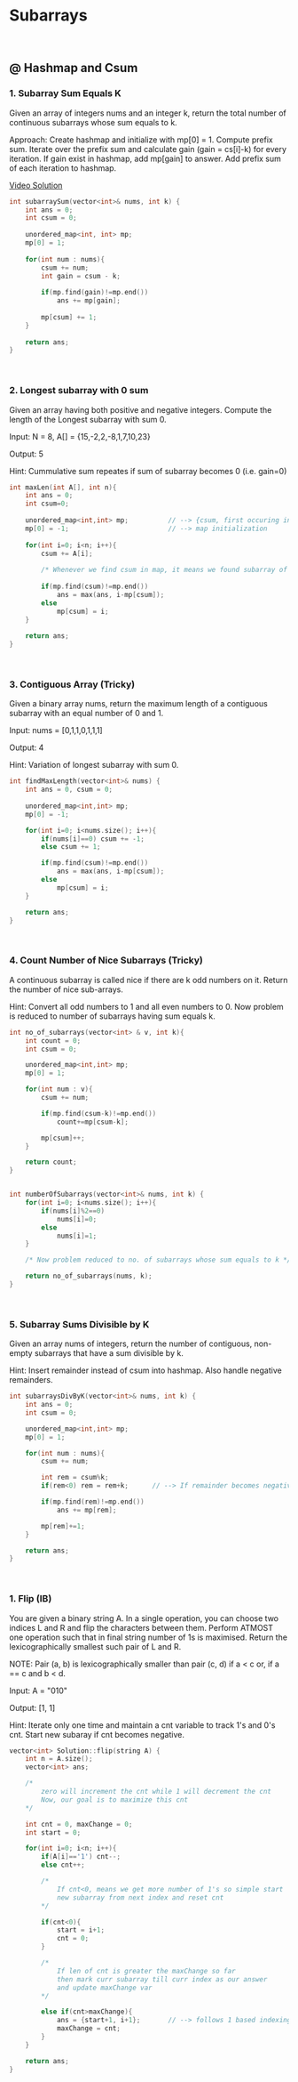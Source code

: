 # Subarrays

<br>

## @ Hashmap and Csum

### 1. Subarray Sum Equals K 
Given an array of integers nums and an integer k, return the total number of continuous subarrays whose sum equals to k.

Approach: Create hashmap and initialize with mp[0] = 1. Compute prefix sum. Iterate over the prefix sum and calculate gain (gain = cs[i]-k) for every iteration. If gain exist in hashmap, add mp[gain] to answer. Add prefix sum of each iteration to hashmap.

[Video Solution](https://www.youtube.com/watch?v=MHocw0bP1rA)

```cpp
int subarraySum(vector<int>& nums, int k) {
    int ans = 0;
    int csum = 0;
    
    unordered_map<int, int> mp;
    mp[0] = 1;
    
    for(int num : nums){
        csum += num;
        int gain = csum - k;
        
        if(mp.find(gain)!=mp.end()) 
            ans += mp[gain];
            
        mp[csum] += 1;
    }
    
    return ans;
}
```

<br>

### 2. Longest subarray with 0 sum
Given an array having both positive and negative integers. Compute the length of the Longest subarray with sum 0.

Input: N = 8, A[] = {15,-2,2,-8,1,7,10,23}

Output: 5

Hint: Cummulative sum repeates if sum of subarray becomes 0 (i.e. gain=0)

```cpp
int maxLen(int A[], int n){
    int ans = 0;
    int csum=0;
    
    unordered_map<int,int> mp;          // --> {csum, first occuring index}
    mp[0] = -1;                         // --> map initialization
        
    for(int i=0; i<n; i++){
        csum += A[i];
        
        /* Whenever we find csum in map, it means we found subarray of sum 0 */
        
        if(mp.find(csum)!=mp.end())
            ans = max(ans, i-mp[csum]);
        else
            mp[csum] = i;
    }
    
    return ans;
}
```

<br>

### 3. Contiguous Array (Tricky)
Given a binary array nums, return the maximum length of a contiguous subarray with an equal number of 0 and 1.

Input: nums = [0,1,1,0,1,1,1]

Output: 4

Hint: Variation of longest subarray with sum 0.

```cpp
int findMaxLength(vector<int>& nums) {
    int ans = 0, csum = 0;
    
    unordered_map<int,int> mp;
    mp[0] = -1;

    for(int i=0; i<nums.size(); i++){
        if(nums[i]==0) csum += -1;
        else csum += 1;

        if(mp.find(csum)!=mp.end())
            ans = max(ans, i-mp[csum]);
        else
            mp[csum] = i;
    }

    return ans;
}
```

<br>

### 4. Count Number of Nice Subarrays (Tricky)
A continuous subarray is called nice if there are k odd numbers on it. Return the number of nice sub-arrays.

Hint: Convert all odd numbers to 1 and all even numbers to 0. Now problem is reduced to number of subarrays having sum equals k.

```cpp
int no_of_subarrays(vector<int> & v, int k){
    int count = 0;
    int csum = 0;

    unordered_map<int,int> mp;
    mp[0] = 1;

    for(int num : v){
        csum += num;

        if(mp.find(csum-k)!=mp.end())
            count+=mp[csum-k];

        mp[csum]++; 
    }

    return count;
}


int numberOfSubarrays(vector<int>& nums, int k) {
    for(int i=0; i<nums.size(); i++){
        if(nums[i]%2==0)
            nums[i]=0;
        else
            nums[i]=1;
    }

    /* Now problem reduced to no. of subarrays whose sum equals to k */

    return no_of_subarrays(nums, k);
}
```

<br>

### 5. Subarray Sums Divisible by K
Given an array nums of integers, return the number of contiguous, non-empty subarrays that have a sum divisible by k.

Hint: Insert remainder instead of csum into hashmap. Also handle negative remainders.

```cpp
int subarraysDivByK(vector<int>& nums, int k) {
    int ans = 0;
    int csum = 0;

    unordered_map<int,int> mp;
    mp[0] = 1;

    for(int num : nums){
        csum += num;

        int rem = csum%k;
        if(rem<0) rem = rem+k;      // --> If remainder becomes negative, convert it into +ve by adding k

        if(mp.find(rem)!=mp.end())
            ans += mp[rem];

        mp[rem]+=1;
    }

    return ans;
}
```

<br>



### 1. Flip (IB)

You are given a binary string A. In a single operation, you can choose two indices L and R and flip the characters between them. Perform ATMOST one operation such that in final string number of 1s is maximised. Return the lexicographically smallest such pair of L and R.

NOTE: Pair (a, b) is lexicographically smaller than pair (c, d) if a < c or, if a == c and b < d.

Input: A = "010"

Output: [1, 1]

Hint: Iterate only one time and maintain a cnt variable to track 1's and 0's cnt. Start new subaray if cnt becomes negative.

```cpp
vector<int> Solution::flip(string A) {
    int n = A.size();
    vector<int> ans;

    /* 
        zero will increment the cnt while 1 will decrement the cnt
        Now, our goal is to maximize this cnt
    */

    int cnt = 0, maxChange = 0;
    int start = 0;        

    for(int i=0; i<n; i++){
        if(A[i]=='1') cnt--;
        else cnt++;

        /* 
            If cnt<0, means we get more number of 1's so simple start
            new subarray from next index and reset cnt
        */

        if(cnt<0){
            start = i+1;
            cnt = 0;
        }

        /*
            If len of cnt is greater the maxChange so far
            then mark curr subarray till curr index as our answer
            and update maxChange var
        */

        else if(cnt>maxChange){
            ans = {start+1, i+1};       // --> follows 1 based indexing
            maxChange = cnt;
        }
    }

    return ans;
}
```
